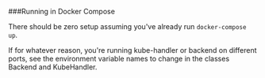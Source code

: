 ###Running in Docker Compose

There should be zero setup assuming you've already run `docker-compose up`.

If for whatever reason, you're running kube-handler or backend on different ports, see the environment variable names to change in the classes Backend and KubeHandler.